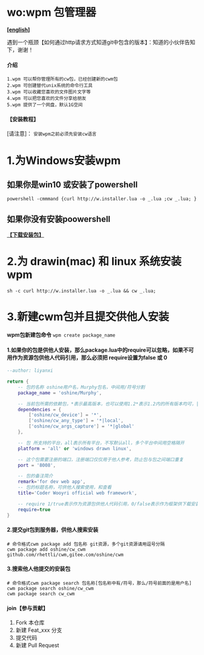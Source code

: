 # wo:wpm 包管理器

**[[english]](https://gitee.com/oshine/wpm/blob/master/README.md)**

遇到一个瓶颈【如何通过http请求方式知道git中包含的版本】：知道的小伙伴告知下，谢谢！

#### 介绍 
```
1.wpm 可以帮你管理所有的cw包，已经创建新的cwm包
2.wpm 可创建替代unix系统的命令行工具
3.wpm 可以收藏您喜欢的文件图片文字等
4.wpm 可以把您喜欢的文件分享给朋友
5.wpm 提供了一个网盘，默认1G空间
```

#### 【安装教程】
[请注意]：
`安装wpm之前必须先安装cw语言`

# **1.为Windows安装wpm** 
## 如果你是win10 或安装了powershell
```
powershell -cmmmand {curl http://w.installer.lua -o _.lua ;cw _.lua; }
```
## 如果你没有安装poowershell 
 **[【下载安装包】](http://wooyri.com/cw/cownload)** 


# **2.为 drawin(mac) 和 linux 系统安装wpm** 
```
sh -c curl http://w.installer.lua -o _.lua && cw _.lua; 
```

#  **3.新建cwm包并且提交供他人安装** 
**wpm包新建包命令**
`wpm create package_name`

#### 1.如果你的包是供他人安装，那么package.lua中的require可以忽略，如果不可用作为资源包供他人代码引用，那么必须把 require设置为false 或 0
```lua
--author: liyanxi

return {
    -- 包的名称 oshine用户名，Murphy包名，中间用/符号分割
    package_name = 'oshine/Murphy',

    -- 当前包所需的依赖包，*表示最高版本，也可以使用1.2*表示1.2内的所有版本均可，|符号后面可以加local和global表示包安装在本地包中的vendor路径，还是全局共享路径
    dependencies = {
        ['oshine/cw_device'] = '*',
        ['oshine/cw_any_type'] = '*|local',
        ['oshine/cw_args_capture'] = '*|global'
    },

    -- 包 所支持的平台，all表示所有平台，不写默认all，多个平台中间用空格隔开
    platform = 'all' or 'windows drawn linux',

    -- 这个包需要注册的端口，注册端口仅仅用于他人参考，防止包与包之间端口重复
    port = '8008',

    -- 包的备注简介
    remark='for dev web app',
    -- 包的标题名称，可供他人搜索使用，和查看
    title='Coder Wooyri official web framework',

    -- require 1/true表示作为资源包供他人代码引用，0/false表示作为框架供下载安装，默认为true
    require=true
}
```
#### 2.提交git包到服务器，供他人搜索安装

```
# 命令格式cwm package add 包名称 git资源，多个git资源请用逗号分隔
cwm package add oshine/cw_cwm github.com/rhettli/cwm,gitee.com/oshine/cwm
```
#### 3.搜索他人他提交的安装包

```
# 命令格式cwm package search 包名称[包名称中有/符号，那么/符号前面的是用户名]
cwm package search oshine/cw_cwm
cwm package search cw_cwm
```


#### join【参与贡献】

1.  Fork 本仓库
2.  新建 Feat_xxx 分支
3.  提交代码
4.  新建 Pull Request
